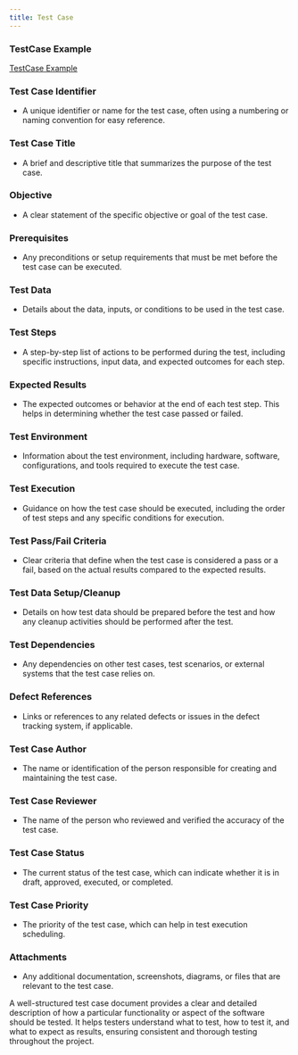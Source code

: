 ```yaml
---
title: Test Case
---
```


### TestCase Example

[TestCase Example](./static/TestCaseTemplate.xls)

### Test Case Identifier
  - A unique identifier or name for the test case, often using a numbering or naming convention for easy reference.

### Test Case Title
  - A brief and descriptive title that summarizes the purpose of the test case.

### Objective
  - A clear statement of the specific objective or goal of the test case.

### Prerequisites
  - Any preconditions or setup requirements that must be met before the test case can be executed.

### Test Data
  - Details about the data, inputs, or conditions to be used in the test case.

### Test Steps
  - A step-by-step list of actions to be performed during the test, including specific instructions, input data, and expected outcomes for each step.
  
### Expected Results
  - The expected outcomes or behavior at the end of each test step. This helps in determining whether the test case passed or failed.

### Test Environment
  - Information about the test environment, including hardware, software, configurations, and tools required to execute the test case.

### Test Execution
  - Guidance on how the test case should be executed, including the order of test steps and any specific conditions for execution.

### Test Pass/Fail Criteria
  - Clear criteria that define when the test case is considered a pass or a fail, based on the actual results compared to the expected results.

### Test Data Setup/Cleanup
  - Details on how test data should be prepared before the test and how any cleanup activities should be performed after the test.

### Test Dependencies
  - Any dependencies on other test cases, test scenarios, or external systems that the test case relies on.

### Defect References
  - Links or references to any related defects or issues in the defect tracking system, if applicable.

### Test Case Author
  - The name or identification of the person responsible for creating and maintaining the test case.

### Test Case Reviewer
  - The name of the person who reviewed and verified the accuracy of the test case.

### Test Case Status
  - The current status of the test case, which can indicate whether it is in draft, approved, executed, or completed.

### Test Case Priority
  - The priority of the test case, which can help in test execution scheduling.

### Attachments
  - Any additional documentation, screenshots, diagrams, or files that are relevant to the test case.

A well-structured test case document provides a clear and detailed description of how a particular functionality or aspect of the software should be tested. It helps testers understand what to test, how to test it, and what to expect as results, ensuring consistent and thorough testing throughout the project.
